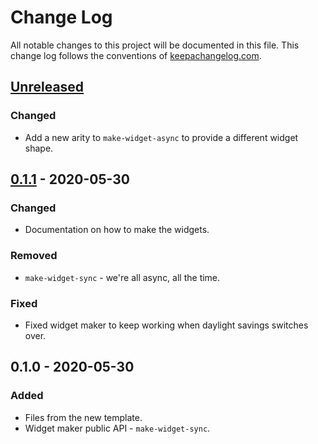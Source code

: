# Change Log
All notable changes to this project will be documented in this file. This change log follows the conventions of [keepachangelog.com](http://keepachangelog.com/).

## [Unreleased]
### Changed
- Add a new arity to `make-widget-async` to provide a different widget shape.

## [0.1.1] - 2020-05-30
### Changed
- Documentation on how to make the widgets.

### Removed
- `make-widget-sync` - we're all async, all the time.

### Fixed
- Fixed widget maker to keep working when daylight savings switches over.

## 0.1.0 - 2020-05-30
### Added
- Files from the new template.
- Widget maker public API - `make-widget-sync`.

[Unreleased]: https://github.com/your-name/clj-infrastructure-as-mess-lab/compare/0.1.1...HEAD
[0.1.1]: https://github.com/your-name/clj-infrastructure-as-mess-lab/compare/0.1.0...0.1.1
